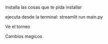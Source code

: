 installa las cosas que te pida installar

ejecuta desde la terminal:
streamlit run main.py

Ve el torneo

Cambios magicos

